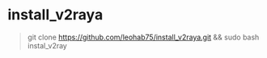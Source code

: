 # install_v2raya
>
> git clone https://github.com/leohab75/install_v2raya.git && sudo bash instal_v2ray

